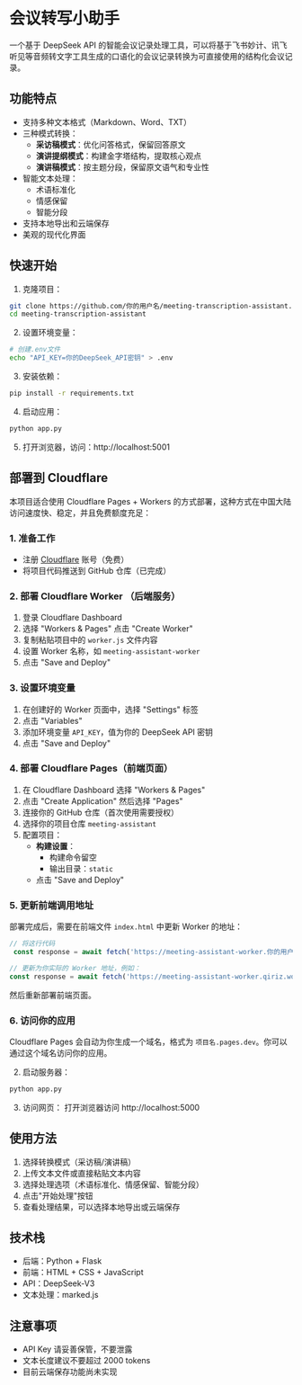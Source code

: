 # 会议转写小助手

一个基于 DeepSeek API 的智能会议记录处理工具，可以将基于飞书妙计、讯飞听见等音频转文字工具生成的口语化的会议记录转换为可直接使用的结构化会议记录。

## 功能特点

- 支持多种文本格式（Markdown、Word、TXT）
- 三种模式转换：
  - **采访稿模式**：优化问答格式，保留回答原文
  - **演讲提纲模式**：构建金字塔结构，提取核心观点
  - **演讲稿模式**：按主题分段，保留原文语气和专业性
- 智能文本处理：
  - 术语标准化
  - 情感保留
  - 智能分段
- 支持本地导出和云端保存
- 美观的现代化界面

## 快速开始

1. 克隆项目：
```bash
git clone https://github.com/你的用户名/meeting-transcription-assistant.git
cd meeting-transcription-assistant
```

2. 设置环境变量：
```bash
# 创建.env文件
echo "API_KEY=你的DeepSeek_API密钥" > .env
```

3. 安装依赖：
```bash
pip install -r requirements.txt
```

4. 启动应用：
```bash
python app.py
```

5. 打开浏览器，访问：http://localhost:5001

## 部署到 Cloudflare

本项目适合使用 Cloudflare Pages + Workers 的方式部署，这种方式在中国大陆访问速度快、稳定，并且免费额度充足：

### 1. 准备工作

- 注册 [Cloudflare](https://dash.cloudflare.com) 账号（免费）
- 将项目代码推送到 GitHub 仓库（已完成）

### 2. 部署 Cloudflare Worker （后端服务）

1. 登录 Cloudflare Dashboard
2. 选择 "Workers & Pages" 点击 "Create Worker"
3. 复制粘贴项目中的 `worker.js` 文件内容
4. 设置 Worker 名称，如 `meeting-assistant-worker`
5. 点击 "Save and Deploy"

### 3. 设置环境变量

1. 在创建好的 Worker 页面中，选择 "Settings" 标签
2. 点击 "Variables"
3. 添加环境变量 `API_KEY`，值为你的 DeepSeek API 密钥
4. 点击 "Save and Deploy"

### 4. 部署 Cloudflare Pages（前端页面）

1. 在 Cloudflare Dashboard 选择 "Workers & Pages"
2. 点击 "Create Application" 然后选择 "Pages"
3. 连接你的 GitHub 仓库（首次使用需要授权）
4. 选择你的项目仓库 `meeting-assistant`
5. 配置项目：
   - **构建设置**：
     - 构建命令留空
     - 输出目录：`static`
   - 点击 "Save and Deploy"

### 5. 更新前端调用地址

部署完成后，需要在前端文件 `index.html` 中更新 Worker 的地址：

```javascript
// 将这行代码
 const response = await fetch('https://meeting-assistant-worker.你的用户名.workers.dev/process', {

// 更新为你实际的 Worker 地址，例如：
const response = await fetch('https://meeting-assistant-worker.qiriz.workers.dev/process', {
```

然后重新部署前端页面。

### 6. 访问你的应用

Cloudflare Pages 会自动为你生成一个域名，格式为 `项目名.pages.dev`。你可以通过这个域名访问你的应用。

2. 启动服务器：
```bash
python app.py
```

3. 访问网页：
打开浏览器访问 http://localhost:5000

## 使用方法

1. 选择转换模式（采访稿/演讲稿）
2. 上传文本文件或直接粘贴文本内容
3. 选择处理选项（术语标准化、情感保留、智能分段）
4. 点击"开始处理"按钮
5. 查看处理结果，可以选择本地导出或云端保存

## 技术栈

- 后端：Python + Flask
- 前端：HTML + CSS + JavaScript
- API：DeepSeek-V3
- 文本处理：marked.js

## 注意事项

- API Key 请妥善保管，不要泄露
- 文本长度建议不要超过 2000 tokens
- 目前云端保存功能尚未实现
